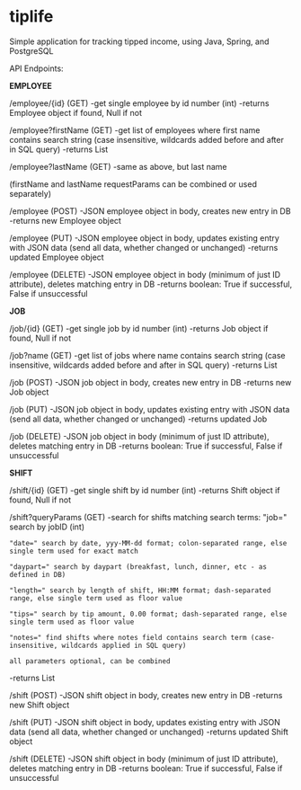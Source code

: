 # tiplife

Simple application for tracking tipped income, using Java, Spring, and PostgreSQL


API Endpoints:


**EMPLOYEE**

/employee/{id} (GET)
-get single employee by id number (int)
-returns Employee object if found, Null if not

/employee?firstName (GET)
-get list of employees where first name contains search string (case insensitive, wildcards added before and after in SQL query)
-returns List<Employee>

/employee?lastName (GET)
-same as above, but last name

(firstName and lastName requestParams can be combined or used separately)

/employee (POST)
-JSON employee object in body, creates new entry in DB
-returns new Employee object

/employee (PUT)
-JSON employee object in body, updates existing entry with JSON data (send all data, whether changed or unchanged)
-returns updated Employee object

/employee (DELETE)
-JSON employee object in body (minimum of just ID attribute), deletes matching entry in DB
-returns boolean: True if successful, False if unsuccessful

**JOB**

/job/{id} (GET)
-get single job by id number (int)
-returns Job object if found, Null if not

/job?name (GET)
-get list of jobs where name contains search string (case insensitive, wildcards added before and after in SQL query)
-returns List<Job>

/job (POST)
-JSON job object in body, creates new entry in DB
-returns new Job object

/job (PUT)
-JSON job object in body, updates existing entry with JSON data (send all data, whether changed or unchanged)
-returns updated Job

/job (DELETE)
-JSON job object in body (minimum of just ID attribute), deletes matching entry in DB
-returns boolean: True if successful, False if unsuccessful

**SHIFT**

/shift/{id} (GET)
-get single shift by id number (int)
-returns Shift object if found, Null if not

/shift?queryParams (GET)
-search for shifts matching search terms:
	"job=" search by jobID (int)
	
	"date=" search by date, yyy-MM-dd format; colon-separated range, else single term used for exact match
	
	"daypart=" search by daypart (breakfast, lunch, dinner, etc - as defined in DB)
	
	"length=" search by length of shift, HH:MM format; dash-separated range, else single term used as floor value

	"tips=" search by tip amount, 0.00 format; dash-separated range, else single term used as floor value

	"notes=" find shifts where notes field contains search term (case-insensitive, wildcards applied in SQL query)

	all parameters optional, can be combined

-returns List<Shift>

/shift (POST)
-JSON shift object in body, creates new entry in DB
-returns new Shift object

/shift (PUT)
-JSON shift object in body, updates existing entry with JSON data (send all data, whether changed or unchanged)
-returns updated Shift object

/shift (DELETE)
-JSON shift object in body (minimum of just ID attribute), deletes matching entry in DB
-returns boolean: True if successful, False if unsuccessful
